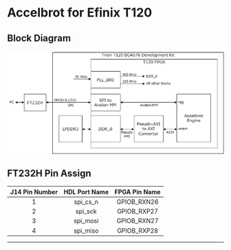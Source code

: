 # Accelbrot for Efinix T120

## Block Diagram

![](img/block_diagram.png)

## FT232H Pin Assign

|J14 Pin Number|HDL Port Name|FPGA Pin Name|
|:--:|:--:|:--:|
|1|spi_cs_n|GPIOB_RXN26|
|2|spi_sck|GPIOB_RXP27|
|3|spi_mosi|GPIOB_RXN27|
|4|spi_miso|GPIOB_RXP28|

----